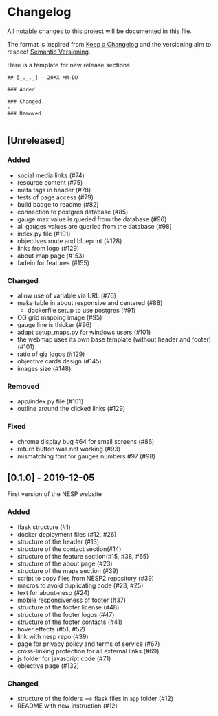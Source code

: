 # Changelog
All notable changes to this project will be documented in this file.

The format is inspired from [Keep a Changelog](http://keepachangelog.com/en/1.0.0/)
and the versioning aim to respect [Semantic Versioning](http://semver.org/spec/v2.0.0.html).

Here is a template for new release sections

```
## [_._._] - 20XX-MM-DD

### Added
-
### Changed
-
### Removed
-
```
## [Unreleased]

### Added
- social media links (#74)
- resource content (#75)
- meta tags in header (#78)
- tests of page access (#79)
- build badge to readme (#82)
- connection to postgres database (#85)
- gauge max value is queried from the database (#96)
- all gauges values are queried from the database (#98)
- index.py file (#101)
- objectives route and blueprint (#128)
- links from logo (#129)
- about-map page (#153)
- fadein for features (#155)

### Changed
- allow use of variable via URL (#76)
- make table in about responsive and centered (#88)
    - dockerfile setup to use postgres (#91)
- OG grid mapping image (#95)
- gauge line is thicker (#96)
- adapt setup_maps.py for windows users (#101)
- the webmap uses its own base template (without header and footer) (#101)
- ratio of giz logos (#129)
- objective cards design (#145)
- images size (#148)

### Removed
- app/index.py file (#101)
- outline around the clicked links (#129)

### Fixed
- chrome display bug #64 for small screens (#86)
- return button was not working (#93)
- mismatching font for gauges numbers #97 (#98)

## [0.1.0] - 2019-12-05

First version of the NESP website

### Added
- flask structure (#1)
- docker deployment files (#12, #26)
- structure of the header (#13)
- structure of the contact section(#14)
- structure of the feature section(#15, #38, #65)
- structure of the about page (#23)
- structure of the maps section (#39)
- script to copy files from NESP2 repository (#39)
- macros to avoid duplicating code (#23, #25)
- text for about-nesp (#24)
- mobile responsiveness of footer (#37)
- structure of the footer license (#48)
- structure of the footer logos (#47)
- structure of the footer contacts (#41)
- hover effects (#51, #52) 
- link with nesp repo (#39)
- page for privacy policy and terms of service (#67)
- cross-linking protection for all external links (#69)
- js folder for javascript code (#71)
- objective page (#132)

### Changed
- structure of the folders --> flask files in `app` folder (#12)
- README with new instruction (#12)

